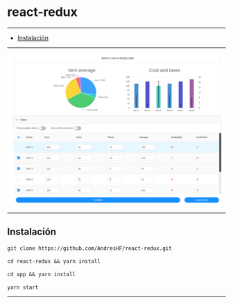 # react-redux
---
- [Instalación](#instalación)
---


<img src="https://github.com/AndresHF/react-redux/blob/master/desc.png" />

---
<h2>Instalación</h2>

```
git clone https://github.com/AndresHF/react-redux.git
```

```
cd react-redux && yarn install
```

```
cd app && yarn install
```

```
yarn start
```

---
